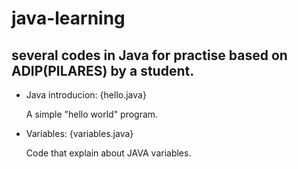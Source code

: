 # java-learning


## several codes in Java for practise based on ADIP(PILARES) by a student.


- Java introducion: {hello.java}

	A simple "hello world" program.

- Variables: {variables.java}

	Code that explain about JAVA variables.




